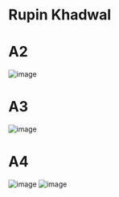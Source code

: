 # Rupin Khadwal

# A2
![image](https://github.com/rupink/ECE444-F2023-Lab1/assets/66811124/4777ddce-a156-4b1e-8360-334b033bec9c)

# A3
![image](https://github.com/rupink/ECE444-F2023-Lab1/assets/66811124/a5335e5d-1e26-49f1-b5a2-530327e6e5fd)

# A4
![image](https://github.com/rupink/ECE444-F2023-Lab1/assets/66811124/dc988dbd-019e-44c8-9867-88c1d6732acb)
![image](https://github.com/rupink/ECE444-F2023-Lab1/assets/66811124/447419eb-2524-4356-978a-7c59ceddb576)



